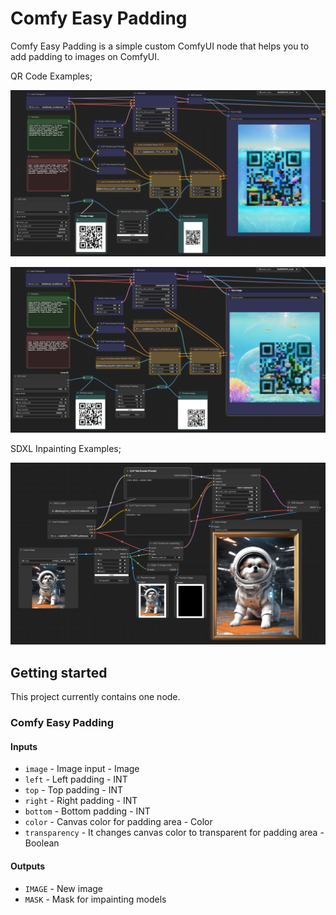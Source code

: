 # Comfy Easy Padding

Comfy Easy Padding is a simple custom ComfyUI node that helps you to add padding to images on ComfyUI.

QR Code Examples;

![QR code padding](img/comfy_image_padding_qr_code_sample.png)

![QR code padding](img/comfy_image_padding_qr_code_sample_2.png)

SDXL Inpainting Examples;

![SDXL inpainting example](img/comfy_image_padding_inpainting_sample.png)

## Getting started

This project currently contains one node.

### Comfy Easy Padding

#### Inputs

* `image` - Image input - Image
* `left` - Left padding - INT
* `top` - Top padding - INT
* `right` - Right padding - INT
* `bottom` - Bottom padding - INT
* `color` - Canvas color for padding area - Color
* `transparency` - It changes canvas color to transparent for padding area - Boolean

#### Outputs

* `IMAGE` - New image
* `MASK` - Mask for impainting models 